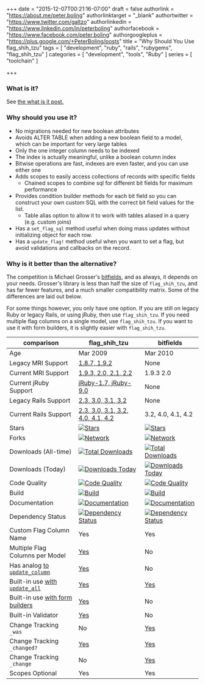 +++
date = "2015-12-07T00:21:16-07:00"
draft = false
authorlink = "https://about.me/peter.boling"
authorlinktarget = "_blank"
authortwitter = "https://www.twitter.com/galtzo"
authorlinkedin = "https://www.linkedin.com/in/peterboling"
authorfacebook = "https://www.facebook.com/peter.boling"
authorgoogleplus = "https://plus.google.com/+PeterBoling/posts"
title = "Why Should You Use flag_shih_tzu"
tags = [ "development", "ruby", "rails", "rubygems", "flag_shih_tzu" ]
categories = [ "development", "tools", "Ruby" ]
series = [ "toolchain" ]

+++

### What is it?

See [the what is it post.](/flag_shih_tzu)

### Why should you use it?

* No migrations needed for new boolean attributes
* Avoids ALTER TABLE when adding a new boolean field to a model, which can be important for very large tables
* Only the one integer column needs to be indexed
* The index is actually meaningful, unlike a boolean column index
* Bitwise operations are fast, indexes are even faster, and you can use either one
* Adds scopes to easily access collections of records with specific fields
  * Chained scopes to combine sql for different bit fields for maximum performance
* Provides condition builder methods for each bit field so you can construct your own custom SQL with the correct bit field values for the list.
  * Table alias option to allow it to work with tables aliased in a query (e.g. custom joins)
* Has a `set_flag_sql` method useful when doing mass updates without initializing object for each row.
* Has a `update_flag!` method useful when you want to set a flag, but avoid validations and callbacks on the record.

### Why is it better than the alternative?

The competition is Michael Grosser's [bitfields](https://github.com/grosser/bitfields), and as always, it depends on your needs. Grosser's library is less than half the size of `flag_shih_tzu`, and has far fewer features, and a much smaller compatibility matrix.  Some of the differences are laid out below.

For some things however, you only have one option.  If you are still on legacy Ruby or legacy Rails, or using jRuby, then use `flag_shih_tzu`.  If you need multiple flag columns on a single model, use `flag_shih_tzu`.  If you want to use it with form builders, it is slightly easier with `flag_shih_tzu`.

comparison            | flag_shih_tzu | bitfields
--------------------- | ------------- | ---------
Age                   | Mar 2009      | Mar 2010
Legacy MRI Support    | [1.8.7, 1.9.2](https://github.com/pboling/flag_shih_tzu/tree/0.2.X#prerequisites "0.2.X branch") | None
Current MRI Support   | [1.9.3, 2.0, 2.1, 2.2](https://github.com/pboling/flag_shih_tzu/tree/master#compatibility-matrix "Compatability Matrix") | 1.9.3 2.0
Current jRuby Support | [jRuby-1.7, jRuby-9.0](https://github.com/pboling/flag_shih_tzu/tree/master#compatibility-matrix "Compatability Matrix") | None
Legacy Rails Support  | [2.3, 3.0, 3.1, 3.2](https://github.com/pboling/flag_shih_tzu/tree/0.2.X#prerequisites "0.2.X branch") | None
Current Rails Support | [2.3, 3.0, 3.1, 3.2, 4.0, 4.1, 4.2](https://github.com/pboling/flag_shih_tzu/tree/master#compatibility-matrix "Compatability Matrix") | 3.2, 4.0, 4.1, 4.2
Stars                 | [![Stars](https://img.shields.io/github/stars/pboling/flag_shih_tzu.svg?style=social)](https://github.com/pboling/flag_shih_tzu/stargazers) | [![Stars](https://img.shields.io/github/stars/grosser/bitfields.svg?style=social)](https://github.com/grosser/bitfields/stargazers)
Forks                 | [![Network](https://img.shields.io/github/forks/pboling/flag_shih_tzu.svg?style=social)](https://github.com/pboling/flag_shih_tzu/network) | [![Network](https://img.shields.io/github/forks/grosser/bitfields.svg?style=social)](https://github.com/grosser/bitfields/network)
Downloads (All-time)  | [![Total Downloads](https://img.shields.io/gem/rt/flag_shih_tzu.svg)](https://github.com/pboling/flag_shih_tzu) | [![Total Downloads](https://img.shields.io/gem/rt/bitfields.svg)](https://github.com/grosser/bitfields)
Downloads (Today)     | [![Downloads Today](https://img.shields.io/gem/rd/flag_shih_tzu.svg)](https://github.com/pboling/flag_shih_tzu) | [![Downloads Today](https://img.shields.io/gem/rd/bitfields.svg)](https://github.com/grosser/bitfields)
Code Quality          | [![Code Quality](https://img.shields.io/codeclimate/github/pboling/flag_shih_tzu.svg)](https://codeclimate.com/github/pboling/flag_shih_tzu) | [![Code Quality](https://img.shields.io/codeclimate/github/grosser/bitfields.svg)](https://codeclimate.com/github/grosser/bitfields)
Build                 | [![Build](https://img.shields.io/travis/pboling/flag_shih_tzu.svg)](https://travis-ci.org/pboling/flag_shih_tzu) | [![Build](https://img.shields.io/travis/grosser/bitfields.svg)](https://travis-ci.org/grosser/bitfields)
Documentation         | [![Documentation](http://inch-ci.org/github/pboling/flag_shih_tzu.svg)](http://inch-ci.org/github/pboling/flag_shih_tzu) | [![Documentation](http://inch-ci.org/github/grosser/bitfields.svg)](http://inch-ci.org/github/grosser/bitfields)
Dependency Status     | [![Dependency Status](https://gemnasium.com/pboling/flag_shih_tzu.svg)](https://gemnasium.com/pboling/flag_shih_tzu) | [![Dependency Status](https://gemnasium.com/grosser/bitfields.svg)](https://gemnasium.com/grosser/bitfields)
Custom Flag Column Name | Yes | Yes
Multiple Flag Columns per Model | [Yes](https://github.com/pboling/flag_shih_tzu#using-a-custom-column-name) | No
Has analog [to `update_column`](http://api.rubyonrails.org/classes/ActiveRecord/Persistence.html#method-i-update_column) | [Yes](https://github.com/pboling/flag_shih_tzu/tree/master#callbacks-and-validations "update_flag!") | No
Built-in use [with `update_all`](http://api.rubyonrails.org/classes/ActiveRecord/Relation.html#method-i-update_all "ActiveRecord::Relation") | [Yes](https://github.com/pboling/flag_shih_tzu#updating-flag-column-by-raw-sql "set_flag_sql") | [Yes](https://github.com/grosser/bitfields/blob/master/lib/bitfields.rb#L62 "set_bitfield_sql")
Built-in use [with form builders](https://github.com/plataformatec/simple_form#usage "SimpleForm or Rails") | [Yes](https://github.com/pboling/flag_shih_tzu/blob/master/lib/flag_shih_tzu.rb#L544 "as_flag_collection") | No
Built-in Validator    | [Yes](https://github.com/pboling/flag_shih_tzu/blob/master/lib/flag_shih_tzu/validators.rb#L37 "validated_presence_of_flags") | No
Change Tracking `_was` | No | [Yes](https://github.com/grosser/bitfields/blob/master/lib/bitfields.rb#L87)
Change Tracking `_changed?` | [Yes](https://github.com/pboling/flag_shih_tzu/blob/master/lib/flag_shih_tzu.rb#L105) | [Yes](https://github.com/grosser/bitfields/blob/master/lib/bitfields.rb#L88)
Change Tracking `_change` | No | [Yes](https://github.com/grosser/bitfields/blob/master/lib/bitfields.rb#L89)
Scopes Optional       | Yes | Yes
